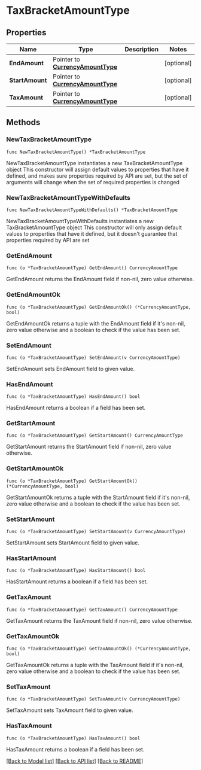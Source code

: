 # TaxBracketAmountType

## Properties

Name | Type | Description | Notes
------------ | ------------- | ------------- | -------------
**EndAmount** | Pointer to [**CurrencyAmountType**](CurrencyAmountType.md) |  | [optional] 
**StartAmount** | Pointer to [**CurrencyAmountType**](CurrencyAmountType.md) |  | [optional] 
**TaxAmount** | Pointer to [**CurrencyAmountType**](CurrencyAmountType.md) |  | [optional] 

## Methods

### NewTaxBracketAmountType

`func NewTaxBracketAmountType() *TaxBracketAmountType`

NewTaxBracketAmountType instantiates a new TaxBracketAmountType object
This constructor will assign default values to properties that have it defined,
and makes sure properties required by API are set, but the set of arguments
will change when the set of required properties is changed

### NewTaxBracketAmountTypeWithDefaults

`func NewTaxBracketAmountTypeWithDefaults() *TaxBracketAmountType`

NewTaxBracketAmountTypeWithDefaults instantiates a new TaxBracketAmountType object
This constructor will only assign default values to properties that have it defined,
but it doesn't guarantee that properties required by API are set

### GetEndAmount

`func (o *TaxBracketAmountType) GetEndAmount() CurrencyAmountType`

GetEndAmount returns the EndAmount field if non-nil, zero value otherwise.

### GetEndAmountOk

`func (o *TaxBracketAmountType) GetEndAmountOk() (*CurrencyAmountType, bool)`

GetEndAmountOk returns a tuple with the EndAmount field if it's non-nil, zero value otherwise
and a boolean to check if the value has been set.

### SetEndAmount

`func (o *TaxBracketAmountType) SetEndAmount(v CurrencyAmountType)`

SetEndAmount sets EndAmount field to given value.

### HasEndAmount

`func (o *TaxBracketAmountType) HasEndAmount() bool`

HasEndAmount returns a boolean if a field has been set.

### GetStartAmount

`func (o *TaxBracketAmountType) GetStartAmount() CurrencyAmountType`

GetStartAmount returns the StartAmount field if non-nil, zero value otherwise.

### GetStartAmountOk

`func (o *TaxBracketAmountType) GetStartAmountOk() (*CurrencyAmountType, bool)`

GetStartAmountOk returns a tuple with the StartAmount field if it's non-nil, zero value otherwise
and a boolean to check if the value has been set.

### SetStartAmount

`func (o *TaxBracketAmountType) SetStartAmount(v CurrencyAmountType)`

SetStartAmount sets StartAmount field to given value.

### HasStartAmount

`func (o *TaxBracketAmountType) HasStartAmount() bool`

HasStartAmount returns a boolean if a field has been set.

### GetTaxAmount

`func (o *TaxBracketAmountType) GetTaxAmount() CurrencyAmountType`

GetTaxAmount returns the TaxAmount field if non-nil, zero value otherwise.

### GetTaxAmountOk

`func (o *TaxBracketAmountType) GetTaxAmountOk() (*CurrencyAmountType, bool)`

GetTaxAmountOk returns a tuple with the TaxAmount field if it's non-nil, zero value otherwise
and a boolean to check if the value has been set.

### SetTaxAmount

`func (o *TaxBracketAmountType) SetTaxAmount(v CurrencyAmountType)`

SetTaxAmount sets TaxAmount field to given value.

### HasTaxAmount

`func (o *TaxBracketAmountType) HasTaxAmount() bool`

HasTaxAmount returns a boolean if a field has been set.


[[Back to Model list]](../README.md#documentation-for-models) [[Back to API list]](../README.md#documentation-for-api-endpoints) [[Back to README]](../README.md)


